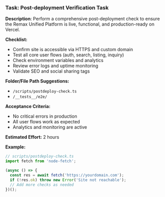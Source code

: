 ### Task: Post-deployment Verification Task

**Description**: Perform a comprehensive post-deployment check to ensure the Remax Unified Platform is live, functional, and production-ready on Vercel.

**Checklist:**

- Confirm site is accessible via HTTPS and custom domain
- Test all core user flows (auth, search, listing, inquiry)
- Check environment variables and analytics
- Review error logs and uptime monitoring
- Validate SEO and social sharing tags

**Folder/File Path Suggestions:**

- `/scripts/postdeploy-check.ts`
- `/__tests__/e2e/`

**Acceptance Criteria:**

- No critical errors in production
- All user flows work as expected
- Analytics and monitoring are active

**Estimated Effort:** 2 hours

**Example:**

```ts
// scripts/postdeploy-check.ts
import fetch from 'node-fetch';

(async () => {
  const res = await fetch('https://yourdomain.com');
  if (!res.ok) throw new Error('Site not reachable');
  // Add more checks as needed
})();
```
